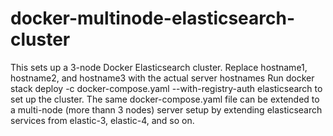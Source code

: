 # docker-multinode-elasticsearch-cluster
This sets up a 3-node Docker Elasticsearch cluster. Replace hostname1, hostname2, and hostname3 with the actual server hostnames 
Run docker stack deploy -c docker-compose.yaml --with-registry-auth elasticsearch to set up the cluster. 
The same docker-compose.yaml file can be extended to a multi-node (more thann 3 nodes) server setup by extending elasticsearch services from elastic-3, elastic-4, and so on.

